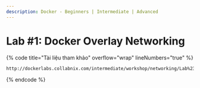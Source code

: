 ```yaml
---
description: Docker - Beginners | Intermediate | Advanced
---
```


# Lab #1: Docker Overlay Networking



{% code title="Tài liệu tham khảo" overflow="wrap" lineNumbers="true" %}
```
http://dockerlabs.collabnix.com/intermediate/workshop/networking/Lab%231:Docker_Overlay_Networking.html
```
{% endcode %}
